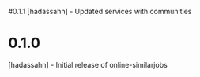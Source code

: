 #0.1.1
[hadassahn] - Updated services with communities
# 0.1.0
[hadassahn] - Initial release of online-similarjobs
